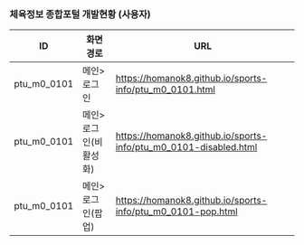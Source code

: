 ### 체육정보 종합포털 개발현황 (사용자)

|       ID         |화면경로 |URL |
|----------------|-------------------------------|-----------------------------|
|ptu_m0_0101|메인>로그인|<https://homanok8.github.io/sports-info/ptu_m0_0101.html>|
|ptu_m0_0101|메인>로그인(비활성화)|<https://homanok8.github.io/sports-info/ptu_m0_0101-disabled.html>|
|ptu_m0_0101|메인>로그인(팝업)|<https://homanok8.github.io/sports-info/ptu_m0_0101-pop.html>|